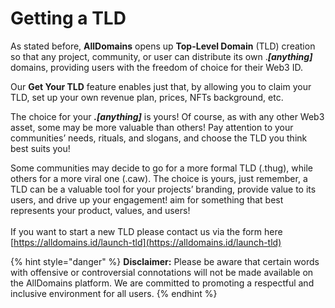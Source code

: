 # Getting a TLD

As stated before, **AllDomains** opens up **Top-Level Domain** (TLD) creation so that any project, community, or user can distribute its own ._**\[anything]**_ domains, providing users with the freedom of choice for their Web3 ID.

Our **Get Your TLD** feature enables just that, by allowing you to claim your TLD, set up your own revenue plan, prices, NFTs background, etc.

The choice for your _**.\[anything]**_ is yours! Of course, as with any other Web3 asset, some may be more valuable than others! Pay attention to your communities’ needs, rituals, and slogans, and choose the TLD you think best suits you!

Some communities may decide to go for a more formal TLD (.thug), while others for a more viral one (.caw). The choice is yours, just remember, a TLD can be a valuable tool for your projects’ branding, provide value to its users, and drive up your engagement! aim for something that best represents your product, values, and users!\
\
If you want to start a new TLD please contact us via the form here [https://alldomains.id/launch-tld](https://alldomains.id/launch-tld)

{% hint style="danger" %}
**Disclaimer:** Please be aware that certain words with offensive or controversial connotations will not be made available on the AllDomains platform. We are committed to promoting a respectful and inclusive environment for all users.&#x20;
{% endhint %}
